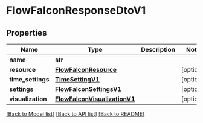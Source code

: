 # FlowFalconResponseDtoV1

## Properties
Name | Type | Description | Notes
------------ | ------------- | ------------- | -------------
**name** | **str** |  | 
**resource** | [**FlowFalconResource**](FlowFalconResource.md) |  | [optional] 
**time_settings** | [**TimeSettingV1**](TimeSettingV1.md) |  | [optional] 
**settings** | [**FlowFalconSettingsV1**](FlowFalconSettingsV1.md) |  | [optional] 
**visualization** | [**FlowFalconVisualizationV1**](FlowFalconVisualizationV1.md) |  | [optional] 

[[Back to Model list]](../README.md#documentation-for-models) [[Back to API list]](../README.md#documentation-for-api-endpoints) [[Back to README]](../README.md)

